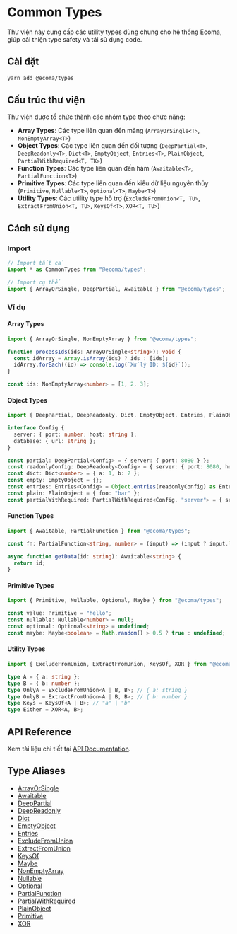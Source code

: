 # Common Types

Thư viện này cung cấp các utility types dùng chung cho hệ thống Ecoma, giúp cải thiện type safety và tái sử dụng code.

## Cài đặt

```bash
yarn add @ecoma/types
```

## Cấu trúc thư viện

Thư viện được tổ chức thành các nhóm type theo chức năng:

- **Array Types**: Các type liên quan đến mảng (`ArrayOrSingle<T>`, `NonEmptyArray<T>`)
- **Object Types**: Các type liên quan đến đối tượng (`DeepPartial<T>`, `DeepReadonly<T>`, `Dict<T>`, `EmptyObject`, `Entries<T>`, `PlainObject`, `PartialWithRequired<T, TK>`)
- **Function Types**: Các type liên quan đến hàm (`Awaitable<T>`, `PartialFunction<T>`)
- **Primitive Types**: Các type liên quan đến kiểu dữ liệu nguyên thủy (`Primitive`, `Nullable<T>`, `Optional<T>`, `Maybe<T>`)
- **Utility Types**: Các utility type hỗ trợ (`ExcludeFromUnion<T, TU>`, `ExtractFromUnion<T, TU>`, `KeysOf<T>`, `XOR<T, TU>`)

## Cách sử dụng

### Import

```typescript
// Import tất cả
import * as CommonTypes from "@ecoma/types";

// Import cụ thể
import { ArrayOrSingle, DeepPartial, Awaitable } from "@ecoma/types";
```

### Ví dụ

#### Array Types

```typescript
import { ArrayOrSingle, NonEmptyArray } from "@ecoma/types";

function processIds(ids: ArrayOrSingle<string>): void {
  const idArray = Array.isArray(ids) ? ids : [ids];
  idArray.forEach((id) => console.log(`Xử lý ID: ${id}`));
}

const ids: NonEmptyArray<number> = [1, 2, 3];
```

#### Object Types

```typescript
import { DeepPartial, DeepReadonly, Dict, EmptyObject, Entries, PlainObject, PartialWithRequired } from "@ecoma/types";

interface Config {
  server: { port: number; host: string };
  database: { url: string };
}

const partial: DeepPartial<Config> = { server: { port: 8080 } };
const readonlyConfig: DeepReadonly<Config> = { server: { port: 8080, host: "localhost" }, database: { url: "..." } };
const dict: Dict<number> = { a: 1, b: 2 };
const empty: EmptyObject = {};
const entries: Entries<Config> = Object.entries(readonlyConfig) as Entries<Config>;
const plain: PlainObject = { foo: "bar" };
const partialWithRequired: PartialWithRequired<Config, "server"> = { server: { port: 80, host: "" } };
```

#### Function Types

```typescript
import { Awaitable, PartialFunction } from "@ecoma/types";

const fn: PartialFunction<string, number> = (input) => (input ? input.length : undefined);

async function getData(id: string): Awaitable<string> {
  return id;
}
```

#### Primitive Types

```typescript
import { Primitive, Nullable, Optional, Maybe } from "@ecoma/types";

const value: Primitive = "hello";
const nullable: Nullable<number> = null;
const optional: Optional<string> = undefined;
const maybe: Maybe<boolean> = Math.random() > 0.5 ? true : undefined;
```

#### Utility Types

```typescript
import { ExcludeFromUnion, ExtractFromUnion, KeysOf, XOR } from "@ecoma/types";

type A = { a: string };
type B = { b: number };
type OnlyA = ExcludeFromUnion<A | B, B>; // { a: string }
type OnlyB = ExtractFromUnion<A | B, B>; // { b: number }
type Keys = KeysOf<A | B>; // "a" | "b"
type Either = XOR<A, B>;
```

## API Reference

Xem tài liệu chi tiết tại [API Documentation](../docs/libraries/types/types.md).

## Type Aliases

- [ArrayOrSingle](/api/types/TypeAlias.ArrayOrSingle.md)
- [Awaitable](/api/types/TypeAlias.Awaitable.md)
- [DeepPartial](/api/types/TypeAlias.DeepPartial.md)
- [DeepReadonly](/api/types/TypeAlias.DeepReadonly.md)
- [Dict](/api/types/TypeAlias.Dict.md)
- [EmptyObject](/api/types/TypeAlias.EmptyObject.md)
- [Entries](/api/types/TypeAlias.Entries.md)
- [ExcludeFromUnion](/api/types/TypeAlias.ExcludeFromUnion.md)
- [ExtractFromUnion](/api/types/TypeAlias.ExtractFromUnion.md)
- [KeysOf](/api/types/TypeAlias.KeysOf.md)
- [Maybe](/api/types/TypeAlias.Maybe.md)
- [NonEmptyArray](/api/types/TypeAlias.NonEmptyArray.md)
- [Nullable](/api/types/TypeAlias.Nullable.md)
- [Optional](/api/types/TypeAlias.Optional.md)
- [PartialFunction](/api/types/TypeAlias.PartialFunction.md)
- [PartialWithRequired](/api/types/TypeAlias.PartialWithRequired.md)
- [PlainObject](/api/types/TypeAlias.PlainObject.md)
- [Primitive](/api/types/TypeAlias.Primitive.md)
- [XOR](/api/types/TypeAlias.XOR.md)
